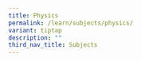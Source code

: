 ```yaml
---
title: Physics
permalink: /learn/subjects/physics/
variant: tiptap
description: ""
third_nav_title: Subjects
---
```

<p></p>